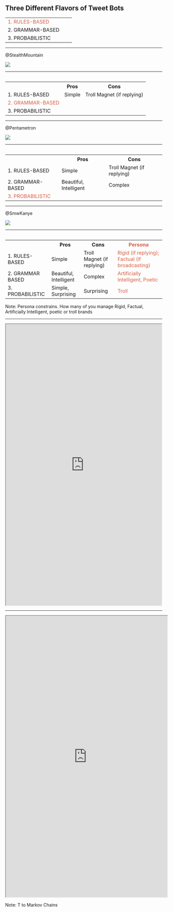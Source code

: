 ##  Three Different Flavors of Tweet Bots

<table cellspacing="0" cellpadding="0" style="border:none">
<tr >
<td style="color:#D75F45">1. RULES-BASED</td>
<td style="color:#D75F45"></td>
<td style="color:#D75F45"></td>
</tr>
<tr>
<td>2. GRAMMAR-BASED</td>
<td></td>
<td></td>
</tr>
<tr>
<td>3. PROBABILISTIC</td>
<td></td>
<td></td>
</tr>
</table>




---

@StealthMountain

![](http://cl.ly/2t2H3b1S0c2S/Image%202016-02-24%20at%2010.32.26%20PM.png)


<!-- ---

<iframe src="http://nmacri.github.io/twitter-bots-smw-2016/examples/app/SCOTUS_servo.html" height='900' width="600"></iframe> -->

---

<table cellspacing="0" cellpadding="0" style="border:none">
<table 
<tr>
   <th></th>
   <th>Pros</th>
   <th>Cons</th>
</tr>
<td>1. RULES-BASED</td>
<td>Simple</td>
<td>Troll Magnet (if replying)</td>
</tr>
<tr>
<td style="color:#D75F45">2. GRAMMAR-BASED</td>
<td style="color:#D75F45"></td>
<td style="color:#D75F45"></td>
</tr>
<tr>
<td>3. PROBABILISTIC</td>
<td></td>
<td></td>
</tr>
</table>

---

@Pentametron

![](http://cl.ly/262s231e230q/download/Image%202016-02-24%20at%2010.29.57%20PM.png)

<!-- ---

@Pentametron

<iframe src="http://nmacri.github.io/twitter-bots-smw-2016/examples/app/pentametron.html" height='900' width="518"></iframe> -->

---

<table cellspacing="0" cellpadding="0" style="border:none">
<table 
<tr>
   <th></th>
   <th>Pros</th>
   <th>Cons</th>
</tr>
<td>1. RULES-BASED</td>
<td>Simple</td>
<td>Troll Magnet (if replying)</td>
</tr>
<tr>
<td>2. GRAMMAR-BASED</td>
<td>Beautiful, Intelligent</td>
<td>Complex</td>
</tr>
<tr>
<td style="color:#D75F45">3. PROBABILISTIC</td>
<td style="color:#D75F45"></td>
<td style="color:#D75F45"></td>
</tr>
</table>

---

@SmwKanye

![](http://cl.ly/44452B2F0v3h/download/Image%202016-02-24%20at%2010.28.33%20PM.png)

---

<table cellspacing="0" cellpadding="0" style="border:none">
<table 
<tr>
   <th></th>
   <th>Pros</th>
   <th>Cons</th>
   <th style="color:#D75F45">Persona</th>
</tr>
<td>1. RULES-BASED</td>
<td>Simple</td>
<td>Troll Magnet (if replying)</td>
<td style="color:#D75F45">Rigid (if replying); Factual (if broadcasting)</td>
</tr>
<tr>
<td>2. GRAMMAR BASED</td>
<td>Beautiful, Intelligent</td>
<td>Complex</td>
<td style="color:#D75F45">Artificially Intelligent, Poetic</td>
</tr>
<tr>
<td>3. PROBABILISTIC</td>
<td>Simple, Surprising</td>
<td>Surprising</td>
<td style="color:#D75F45">Troll</td>
</tr>
</table>

Note: Persona constrains.  How many of you manage Rigid, Factual, Artificially Intelligent, poetic or troll brands

---

<iframe src="http://gawker.com/make-hitler-happy-the-beginning-of-mein-kampf-as-told-1683573587" width="500" height="900"></iframe>

---

<iframe src="http://nmacri.github.io/twitter-bots-smw-2016/examples/app/SmwKanye.html" height='900' width="518"></iframe>

Note: T to Markov Chains
